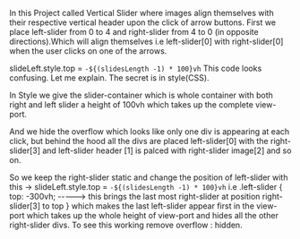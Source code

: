 In this Project called Vertical Slider where images align themselves with their respective vertical header upon the click of arrow buttons.
First we place left-slider from 0 to 4 and right-slider from 4 to 0 (in opposite directions).Which will align themselves i.e left-slider[0] with right-slider[0] when the user clicks on one of the arrows.

slideLeft.style.top = `-${(slidesLength -1) * 100}vh` This code looks confusing. Let me explain. The secret is in style(CSS).

In Style we give the slider-container which is whole container with both right and left slider a height of 100vh which takes up the complete view-port.

And we hide the overflow which looks like only one div is appearing at each click, but behind the hood all the divs are placed left-slider[0] with the right-slider[3] and left-slider header [1] is palced with right-slider image[2] and so on.

So we keep the right-slider static and change the position of left-slider with this -> slideLeft.style.top = `-${(slidesLength -1) * 100}vh` i.e .left-slider {
top: -300vh; -----> this brings the last most right-slider at position right-slider[3] to top
} which makes the last left-slider appear first in the view-port which takes up the whole height of view-port and hides all the other right-slider divs. To see this working remove overflow : hidden.
